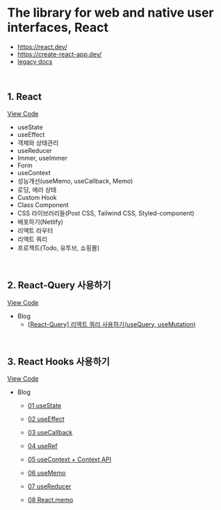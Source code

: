 # The library for web and native user interfaces, React

-   https://react.dev/
-   https://create-react-app.dev/
-   [legacy docs](https://legacy.reactjs.org/)

<br/>

## 1. React

[View Code](https://github.com/woojung007/react/tree/master/src/React-2305)

-   useState
-   useEffect
-   객체와 상태관리
-   useReducer
-   Immer, useImmer
-   Form
-   useContext
-   성능개선(useMemo, useCallback, Memo)
-   로딩, 에러 상태
-   Custom Hook
-   Class Component
-   CSS 라이브러리들(Post CSS, Tailwind CSS, Styled-component)
-   배포하기(Netlify)
-   리액트 라우터
-   리액트 쿼리
-   프로젝트(Todo, 유투브, 쇼핑몰)




<br/>

## 2. React-Query 사용하기
[View Code](https://github.com/woojung007/react/tree/master/src/React-Query)

-   Blog
    -   [[React-Query] 리액트 쿼리 사용하기(useQuery, useMutation)](https://velog.io/@eeeve/React-Query)

<br/>

## 3. React Hooks 사용하기
[View Code](https://github.com/woojung007/react/tree/master/src/React-Hooks)

-   Blog

    -   [01 useState](https://velog.io/@eeeve/React-Hooks-useState)

    -   [02 useEffect](https://velog.io/@eeeve/React-Hooks-useEffect)

    -   [03 useCallback](https://velog.io/@eeeve/React-Hooks-useCallback)

    -   [04 useRef](https://velog.io/@eeeve/React-Hooks-useRef)

    -   [05 useContext + Context API](https://velog.io/@eeeve/React-Hooks-useContext-Context-API)

    -   [06 useMemo](https://velog.io/@eeeve/React-Hooks-useMemo)

    -   [07 useReducer](https://velog.io/@eeeve/React-Hooks-useReducer)

    -   [08 React.memo](https://velog.io/@eeeve/React.memo%EB%A1%9C-%EC%BB%B4%ED%8F%AC%EB%84%8C%ED%8A%B8-%EC%B5%9C%EC%A0%81%ED%99%94%ED%95%98%EA%B8%B0-useMemo-useCallback)

